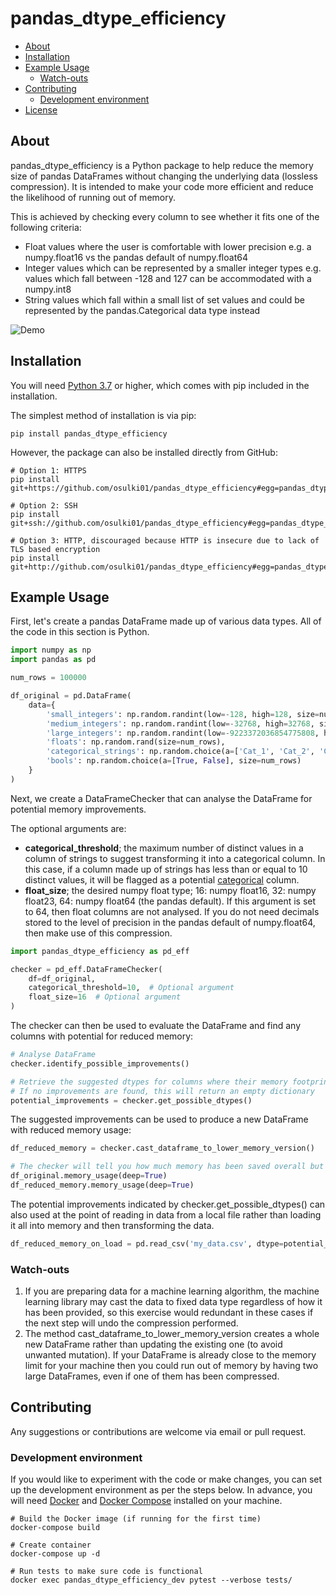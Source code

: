 # pandas_dtype_efficiency

- [About](#About)
- [Installation](#installation)
- [Example Usage](#example-usage)
  * [Watch-outs](#watch-outs)
- [Contributing](#contributing)
  * [Development environment](#development-environment)
- [License](#license)


## About

pandas_dtype_efficiency is a Python package to help reduce the memory size of pandas DataFrames without changing the 
underlying data (lossless compression). It is intended to make your code more efficient and reduce the likelihood of 
running out of memory.

This is achieved by checking every column to see whether it fits one of the following criteria:

* Float values where the user is comfortable with lower precision e.g. a numpy.float16 vs the pandas default of 
numpy.float64
* Integer values which can be represented by a smaller integer types e.g. values which fall between -128 and 127 can 
be accommodated with a numpy.int8
* String values which fall within a small list of set values and could be represented by the pandas.Categorical data 
type instead

![Demo](https://github.com/osulki01/pandas_dtype_efficiency/blob/main/Demo.gif?raw=true)


## Installation

You will need [Python 3.7](https://www.python.org/downloads/) or higher, which comes with pip included in the 
installation.

The simplest method of installation is via pip:

```shell script
pip install pandas_dtype_efficiency
```

However, the package can also be installed directly from GitHub:

```shell script
# Option 1: HTTPS
pip install git+https://github.com/osulki01/pandas_dtype_efficiency#egg=pandas_dtype_efficiency

# Option 2: SSH
pip install git+ssh://github.com/osulki01/pandas_dtype_efficiency#egg=pandas_dtype_efficiency

# Option 3: HTTP, discouraged because HTTP is insecure due to lack of TLS based encryption
pip install git+http://github.com/osulki01/pandas_dtype_efficiency#egg=pandas_dtype_efficiency
```


## Example Usage

First, let's create a pandas DataFrame made up of various data types. All of the code in this section is Python.

```python
import numpy as np
import pandas as pd

num_rows = 100000

df_original = pd.DataFrame(
    data={
        'small_integers': np.random.randint(low=-128, high=128, size=num_rows),
        'medium_integers': np.random.randint(low=-32768, high=32768, size=num_rows),
        'large_integers': np.random.randint(low=-9223372036854775808, high=9223372036854775808, size=num_rows),
        'floats': np.random.rand(size=num_rows),
        'categorical_strings': np.random.choice(a=['Cat_1', 'Cat_2', 'Cat_3'], size=num_rows),
        'bools': np.random.choice(a=[True, False], size=num_rows)
    }
)
```

Next, we create a DataFrameChecker that can analyse the DataFrame for potential memory improvements.

The optional arguments are:

* **categorical_threshold**; the maximum number of distinct values in a column of strings to suggest transforming it into 
a categorical column. In this case, if a column made up of strings has less than or equal to 10 distinct values, it 
will be flagged as a potential [categorical](https://pandas.pydata.org/pandas-docs/stable/user_guide/categorical.html) 
column.
* **float_size**; the desired numpy float type; 16: numpy float16, 32: numpy float23, 64: numpy float64 
(the pandas default). If this argument is set to 64, then float columns are not analysed. If you do not need decimals 
stored to the level of precision in the pandas default of numpy.float64, then make use of this compression.

```python
import pandas_dtype_efficiency as pd_eff

checker = pd_eff.DataFrameChecker(
    df=df_original,
    categorical_threshold=10,  # Optional argument
    float_size=16  # Optional argument
)
```

The checker can then be used to evaluate the DataFrame and find any columns with potential for reduced memory:

```python
# Analyse DataFrame
checker.identify_possible_improvements()

# Retrieve the suggested dtypes for columns where their memory footprint could be reduced
# If no improvements are found, this will return an empty dictionary
potential_improvements = checker.get_possible_dtypes()
```

The suggested improvements can be used to produce a new DataFrame with reduced memory usage:

```python
df_reduced_memory = checker.cast_dataframe_to_lower_memory_version()

# The checker will tell you how much memory has been saved overall but you can view this at a column level too
df_original.memory_usage(deep=True)
df_reduced_memory.memory_usage(deep=True)
```

The potential improvements indicated by checker.get_possible_dtypes() can also used at the point of reading in 
data from a local file rather than loading it all into memory and then transforming the data.

```python
df_reduced_memory_on_load = pd.read_csv('my_data.csv', dtype=potential_improvements)
```


### Watch-outs

1. If you are preparing data for a machine learning algorithm, the machine learning library may cast the data to fixed 
data type regardless of how it has been provided, so this exercise would redundant in these cases if the next step will
undo the compression performed.
2. The method cast_dataframe_to_lower_memory_version creates a whole new DataFrame rather than updating the existing 
one (to avoid unwanted mutation). If your DataFrame is already close to the memory limit for your machine then you 
could run out of memory by having two large DataFrames, even if one of them has been compressed.

## Contributing

Any suggestions or contributions are welcome via email or pull request.


### Development environment
If you would like to experiment with the code or make changes, you can set up the development environment as per the 
steps below. In advance, you will need [Docker](https://docs.docker.com/get-docker/) and 
[Docker Compose](https://docs.docker.com/compose/install/) installed on your machine.

```shell script
# Build the Docker image (if running for the first time)
docker-compose build

# Create container
docker-compose up -d

# Run tests to make sure code is functional
docker exec pandas_dtype_efficiency_dev pytest --verbose tests/
```

